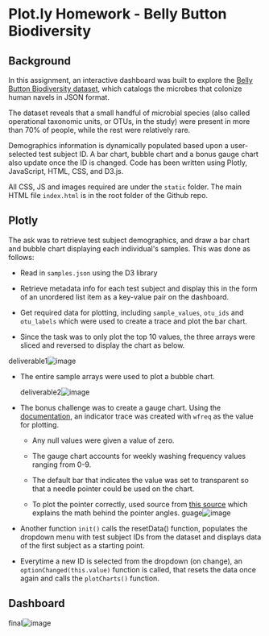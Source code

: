# Plot.ly Homework - Belly Button Biodiversity

## Background 
In this assignment, an interactive dashboard was built to explore the [Belly Button Biodiversity dataset](samples.json), which catalogs the microbes that colonize human navels in JSON format.

The dataset reveals that a small handful of microbial species (also called operational taxonomic units, or OTUs, in the study) were present in more than 70% of people, while the rest were relatively rare.

Demographics information is dynamically populated based upon  a user-selected test subject ID. A bar chart, bubble chart and a bonus gauge chart also update once the ID is changed. Code has been written using Plotly, JavaScript, HTML, CSS, and D3.js.

All CSS, JS and images required are under the `static` folder. The main HTML file `index.html` is in the root folder of the Github repo.

## Plotly

The ask was to retrieve test subject demographics, and draw a bar chart and bubble chart displaying each individual's samples. This was done as follows:

* Read in `samples.json` using the D3 library

* Retrieve metadata info for each test subject and display this in the form of an unordered list item as a key-value pair on the dashboard.

* Get required data for plotting, including `sample_values`, `otu_ids` and `otu_labels` which were used to create a trace and plot the bar chart.

* Since the task was to only plot the top 10 values, the three arrays were sliced and reversed to display the chart as below.

deliverable1![image](https://user-images.githubusercontent.com/70616488/121878433-8dd0f180-ccc0-11eb-9e73-a459110608c0.png)

  

* The entire sample arrays were used to plot a bubble chart.
  
  deliverable2![image](https://user-images.githubusercontent.com/70616488/121878454-93c6d280-ccc0-11eb-816b-acad7ec50238.png)


* The bonus challenge was to create a gauge chart. Using the [documentation](https://plot.ly/javascript/gauge-charts/), an indicator trace was created with `wfreq` as the value for plotting. 

    * Any null values were given a value of zero.

    * The gauge chart accounts for weekly washing frequency values ranging from 0-9.

    * The default bar that indicates the value was set to transparent so that a needle pointer could be used on the chart.

    * To plot the pointer correctly, used source from [this source](https://com2m.de/blog/technology/gauge-charts-with-plotly/) which explains the math behind the pointer angles.
 guage![image](https://user-images.githubusercontent.com/70616488/121878690-ddafb880-ccc0-11eb-9044-741cc3ba9b52.png)


* Another function `init()` calls the resetData() function, populates the dropdown menu with test subject IDs from the dataset and displays data of the first subject as a starting point.

* Everytime a new ID is selected from the dropdown (on change), an `optionChanged(this.value)` function is called, that resets the data once again and calls the `plotCharts()` function.

## Dashboard

  final![image](https://user-images.githubusercontent.com/70616488/121878738-e7392080-ccc0-11eb-8e26-ac4b6a068b79.png)

